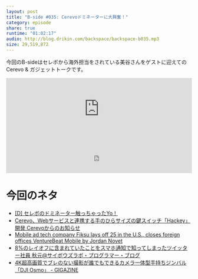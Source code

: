 ```yaml
---
layout: post
title: "B-side #035: Cerevoドミネーターに大興奮！"
category: episode
share: true
runtime: "01:02:17"
audio: http://blog.drikin.com/backspace/backspace-b035.mp3
size: 29,519,872
---
```


今回のB-sideはセレボから海外担当をされている美谷さんをゲストに迎えてのCerevo & ガジェットトークです。

<iframe width="100%" height="166" scrolling="no" frameborder="no" src="https://w.soundcloud.com/player/?url=https%3A//api.soundcloud.com/tracks/228779737&amp;color=ff5500&amp;auto_play=false&amp;hide_related=false&amp;show_comments=true&amp;show_user=true&amp;show_reposts=false"></iframe>
<iframe src="http://backspace.fm/subscribes.html" width="100%" height="92" scrolling="no" frameborder="0"></iframe>

# 今回のネタ
* [[D] セレボのドミネーター触っちゃったYo！](http://blog.drikin.com/2015/10/post-9.html)
* [Cerevo、Webサービスと連携する手のひらサイズの鍵スイッチ「Hackey」開発  Cerevoからのお知らせ](http://info-blog.cerevo.com/2015/03/16/912/)
* [Mobile ad tech company Fiksu lays off 25 in the U.S., closes foreign offices  VentureBeat  Mobile  by Jordan Novet](http://venturebeat.com/2015/09/24/mobile-ad-tech-company-fiksu-lays-off-25-in-the-u-s-closes-foreign-offices/)
* [8%のレイオフに含まれていたことをスマホ通知で知ってしまったツイッター社員  秋元@サイボウズラボ・プログラマー・ブログ](http://developer.cybozu.co.jp/akky/2015/10/tweet-by-laid-off-twitter-employee/)
* [4K超高画質でブレのない撮影が誰でもできるカメラ一体型手持ちジンバル「DJI Osmo」 - GIGAZINE](http://gigazine.net/news/20151009-dji-osmo/)


